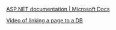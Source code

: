 [ASP.NET documentation | Microsoft Docs](https://docs.microsoft.com/en-us/aspnet/core/?view=aspnetcore-6.0)

[Video of linking a page to a DB](https://www.youtube.com/watch?v=kJXLnTiqItE)